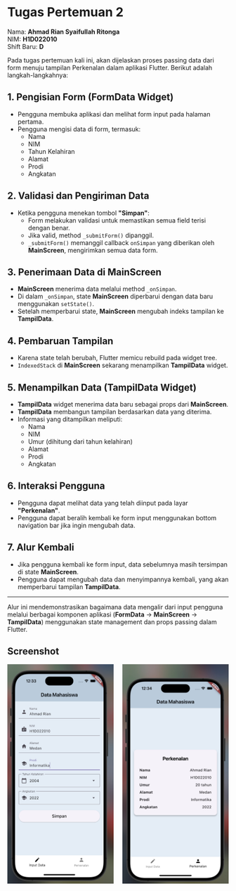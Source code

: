 # Tugas Pertemuan 2

Nama: **Ahmad Rian Syaifullah Ritonga**  
NIM: **H1D022010**  
Shift Baru: **D**

Pada tugas pertemuan kali ini, akan dijelaskan proses passing data dari form menuju tampilan Perkenalan dalam aplikasi Flutter. Berikut adalah langkah-langkahnya:

## 1. Pengisian Form (FormData Widget)

- Pengguna membuka aplikasi dan melihat form input pada halaman pertama.
- Pengguna mengisi data di form, termasuk:
  - Nama
  - NIM
  - Tahun Kelahiran
  - Alamat
  - Prodi
  - Angkatan

## 2. Validasi dan Pengiriman Data

- Ketika pengguna menekan tombol **"Simpan"**:
  - Form melakukan validasi untuk memastikan semua field terisi dengan benar.
  - Jika valid, method `_submitForm()` dipanggil.
  - `_submitForm()` memanggil callback `onSimpan` yang diberikan oleh **MainScreen**, mengirimkan semua data form.

## 3. Penerimaan Data di MainScreen

- **MainScreen** menerima data melalui method `_onSimpan`.
- Di dalam `_onSimpan`, state **MainScreen** diperbarui dengan data baru menggunakan `setState()`.
- Setelah memperbarui state, **MainScreen** mengubah indeks tampilan ke **TampilData**.

## 4. Pembaruan Tampilan

- Karena state telah berubah, Flutter memicu rebuild pada widget tree.
- `IndexedStack` di **MainScreen** sekarang menampilkan **TampilData** widget.

## 5. Menampilkan Data (TampilData Widget)

- **TampilData** widget menerima data baru sebagai props dari **MainScreen**.
- **TampilData** membangun tampilan berdasarkan data yang diterima.
- Informasi yang ditampilkan meliputi:
  - Nama
  - NIM
  - Umur (dihitung dari tahun kelahiran)
  - Alamat
  - Prodi
  - Angkatan

## 6. Interaksi Pengguna

- Pengguna dapat melihat data yang telah diinput pada layar **"Perkenalan"**.
- Pengguna dapat beralih kembali ke form input menggunakan bottom navigation bar jika ingin mengubah data.

## 7. Alur Kembali

- Jika pengguna kembali ke form input, data sebelumnya masih tersimpan di state **MainScreen**.
- Pengguna dapat mengubah data dan menyimpannya kembali, yang akan memperbarui tampilan **TampilData**.

---

Alur ini mendemonstrasikan bagaimana data mengalir dari input pengguna melalui berbagai komponen aplikasi (**FormData** -> **MainScreen** -> **TampilData**) menggunakan state management dan props passing dalam Flutter.

## Screenshot

<div style="display: flex; justify-content: space-between;">
  <img src="./form.png" alt="Lampiran Form" style="width: 48%;"/>
  <img src="./hasil.png" alt="Lampiran Hasil" style="width: 48%;"/>
</div>
